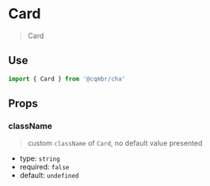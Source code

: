 # Card

> Card

## Use

```js
import { Card } from '@cqmbr/cha'
```

## Props

### className

> custom `className` of `Card`, no default value presented

- type: `string`
- required: `false`
- default: `undefined`
